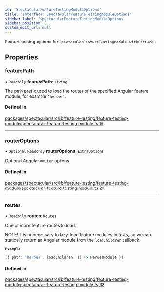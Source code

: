 ```yaml
---
id: 'SpectacularFeatureTestingModuleOptions'
title: 'Interface: SpectacularFeatureTestingModuleOptions'
sidebar_label: 'SpectacularFeatureTestingModuleOptions'
sidebar_position: 0
custom_edit_url: null
---
```


Feature testing options for `SpectacularFeatureTestingModule.withFeature`.

## Properties

### featurePath

• `Readonly` **featurePath**: `string`

The path prefix used to load the routes of the specified Angular feature module,
for example `'heroes'`.

#### Defined in

[packages/spectacular/src/lib/feature-testing/feature-testing-module/spectacular-feature-testing.module.ts:16](https://github.com/ngworker/ngworker/blob/d3bf6f9/packages/spectacular/src/lib/feature-testing/feature-testing-module/spectacular-feature-testing.module.ts#L16)

---

### routerOptions

• `Optional` `Readonly` **routerOptions**: `ExtraOptions`

Optional Angular `Router` options.

#### Defined in

[packages/spectacular/src/lib/feature-testing/feature-testing-module/spectacular-feature-testing.module.ts:20](https://github.com/ngworker/ngworker/blob/d3bf6f9/packages/spectacular/src/lib/feature-testing/feature-testing-module/spectacular-feature-testing.module.ts#L20)

---

### routes

• `Readonly` **routes**: `Routes`

One or more feature routes to load.

NOTE! It is unnecessary to lazy-load feature modules in tests, so we can
statically return an Angular module from the `loadChildren` callback.

**`Example`**

```typescript
[{ path: 'heroes', loadChildren: () => HeroesModule }];
```

#### Defined in

[packages/spectacular/src/lib/feature-testing/feature-testing-module/spectacular-feature-testing.module.ts:32](https://github.com/ngworker/ngworker/blob/d3bf6f9/packages/spectacular/src/lib/feature-testing/feature-testing-module/spectacular-feature-testing.module.ts#L32)
